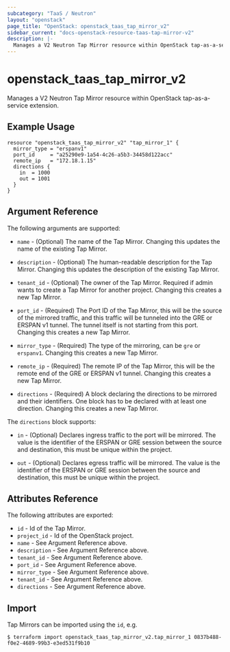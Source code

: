 ```yaml
---
subcategory: "TaaS / Neutron"
layout: "openstack"
page_title: "OpenStack: openstack_taas_tap_mirror_v2"
sidebar_current: "docs-openstack-resource-taas-tap-mirror-v2"
description: |-
  Manages a V2 Neutron Tap Mirror resource within OpenStack tap-as-a-service extension.
---
```


# openstack\_taas\_tap\_mirror\_v2

Manages a V2 Neutron Tap Mirror resource within OpenStack tap-as-a-service extension.

## Example Usage

```hcl
resource "openstack_taas_tap_mirror_v2" "tap_mirror_1" {
  mirror_type = "erspanv1"
  port_id     = "a25290e9-1a54-4c26-a5b3-34458d122acc"
  remote_ip   = "172.18.1.15"
  directions {
    in  = 1000
    out = 1001
  }
}
```

## Argument Reference

The following arguments are supported:

* `name` - (Optional) The name of the Tap Mirror. Changing this updates the name of
    the existing Tap Mirror.

* `description` - (Optional) The human-readable description for the Tap Mirror.
    Changing this updates the description of the existing Tap Mirror.

* `tenant_id` - (Optional) The owner of the Tap Mirror. Required if admin wants to
    create a Tap Mirror for another project. Changing this creates a new Tap Mirror.

* `port_id` - (Required) The Port ID of the Tap Mirror, this will be the source of
    the mirrored traffic, and this traffic will be tunneled into the GRE or ERSPAN
    v1 tunnel. The tunnel itself is not starting from this port. Changing this
    creates a new Tap Mirror.

* `mirror_type` - (Required) The type of the mirroring, can be `gre` or `erspanv1`.
    Changing this creates a new Tap Mirror.

* `remote_ip` - (Required) The remote IP of the Tap Mirror, this will be the remote
    end of the GRE or ERSPAN v1 tunnel. Changing this creates a new Tap Mirror.

* `directions` - (Required) A block declaring the directions to be mirrored and their
    identifiers. One block has to be declared with at least one direction. Changing
    this creates a new Tap Mirror.

The `directions` block supports:

* `in` - (Optional) Declares ingress traffic to the port will be mirrored. The value
    is the identifier of the ERSPAN or GRE session between the source and destination,
    this must be unique within the project.

* `out` - (Optional) Declares egress traffic will be mirrored. The value is the
    identifier of the ERSPAN or GRE session between the source and destination,
    this must be unique within the project.

## Attributes Reference

The following attributes are exported:

* `id` - Id of the Tap Mirror.
* `project_id` - Id of the OpenStack project.
* `name` - See Argument Reference above.
* `description` - See Argument Reference above.
* `tenant_id` - See Argument Reference above.
* `port_id` - See Argument Reference above.
* `mirror_type` - See Argument Reference above.
* `tenant_id` - See Argument Reference above.
* `directions` - See Argument Reference above.

## Import

Tap Mirrors can be imported using the `id`, e.g.

```
$ terraform import openstack_taas_tap_mirror_v2.tap_mirror_1 0837b488-f0e2-4689-99b3-e3ed531f9b10
```
